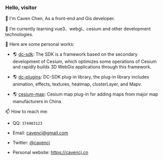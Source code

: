 ### Hello, visitor

🙌 I'm Caven Chen, As a front-end and Gis developer.

🌱 I’m currently learning vue3、webgl、cesium and other development technologies.

🔭 Here are some personal works:
  
   - 🌎 [dc-sdk](https://github.com/dvgis/dc-sdk): The SDK is a framework based on the secondary development of Cesium, which optimizes some operations of Cesium and rapidly builds 3D WebGis applications through this framework.
  
   - 🌎 [dc-plugins](https://github.com/dvgis/dc-plugins): DC-SDK plug-in library, the plug-in library includes animation, effects, textures, heatmap, clusterLayer, and Mapv.

   - 🌎 [cesium-map](https://github.com/dvgis/cesium-map): Cesium map plug-in for adding maps from major map manufacturers in China


📫 How to reach me:

   - QQ: `374903123`
   
   - Email: cavencj@gmail.com
   
   - Twitter: [@cavencj](https://twitter.com/cavencj)
   
   - Personal website: https://cavencj.cn
  
